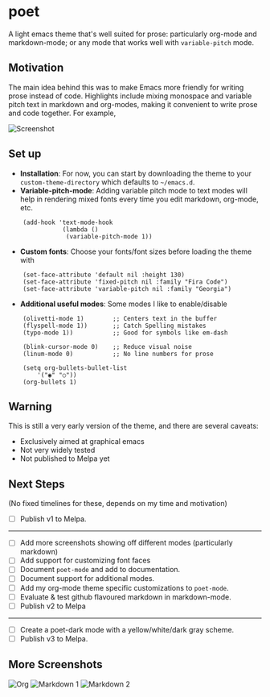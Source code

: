 # poet
A light emacs theme that's well suited for prose: particularly org-mode and markdown-mode; or any mode that works well with `variable-pitch` mode.

## Motivation
The main idea behind this was to make Emacs more friendly for writing prose instead of code. Highlights include mixing monospace and variable pitch text in markdown and org-modes, making it convenient to write prose and code together. For example,

![Screenshot](https://github.com/kunalb/poet/raw/master/screenshot.png)

## Set up
- **Installation**: For now, you can start by downloading the theme to your `custom-theme-directory` which defaults to `~/emacs.d`.
- **Variable-pitch-mode**: Adding variable pitch mode to text modes will help in rendering mixed fonts every time you edit  markdown, org-mode, etc.
```
    (add-hook 'text-mode-hook
               (lambda ()
                (variable-pitch-mode 1))
```
- **Custom fonts**: Choose your fonts/font sizes before loading the theme with
```
    (set-face-attribute 'default nil :height 130)
    (set-face-attribute 'fixed-pitch nil :family "Fira Code")
    (set-face-attribute 'variable-pitch nil :family "Georgia")
```
- **Additional useful modes**: Some modes I like to enable/disable
```
    (olivetti-mode 1)        ;; Centers text in the buffer
    (flyspell-mode 1))       ;; Catch Spelling mistakes
    (typo-mode 1))           ;; Good for symbols like em-dash

    (blink-cursor-mode 0)    ;; Reduce visual noise
    (linum-mode 0)           ;; No line numbers for prose

    (setq org-bullets-bullet-list
        '("◉" "○"))
    (org-bullets 1)
```

## Warning
This is still a very early version of the theme, and there are several caveats:
- Exclusively aimed at graphical emacs
- Not very widely tested
- Not published to Melpa yet

## Next Steps
(No fixed timelines for these, depends on my time and motivation)
- [ ] Publish v1 to Melpa.
---
- [ ] Add more screenshots showing off different modes (particularly markdown)
- [ ] Add support for customizing font faces
- [ ] Document `poet-mode` and add to documentation.
- [ ] Document support for additional modes.
- [ ] Add my org-mode theme specific customizations to `poet-mode`.
- [ ] Evaluate & test github flavoured markdown in markdown-mode.
- [ ] Publish v2 to Melpa
---
- [ ] Create a poet-dark mode with a yellow/white/dark gray scheme.
- [ ] Publish v3 to Melpa.

## More Screenshots
![Org](https://github.com/kunalb/poet/raw/master/org.png)
![Markdown 1](https://github.com/kunalb/poet/raw/master/md1.png)
![Markdown 2](https://github.com/kunalb/poet/raw/master/md2.png)

